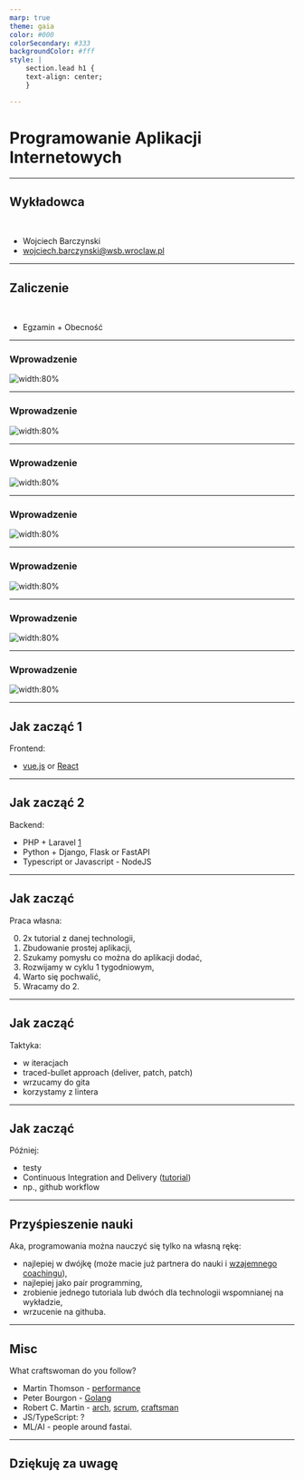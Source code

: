 ```yaml
---
marp: true
theme: gaia
color: #000
colorSecondary: #333
backgroundColor: #fff
style: |
    section.lead h1 {
    text-align: center;
    }

---
```

<!-- _class: lead -->
# Programowanie Aplikacji Internetowych

---
<!-- _class: lead -->
## Wykładowca
<br />

- Wojciech Barczynski
- wojciech.barczynski@wsb.wroclaw.pl

---
<!-- _class: lead -->
## Zaliczenie
<br />

- Egzamin + Obecność

---
<!-- _class: lead -->
### Wprowadzenie

![width:80%](imgs/overview_s1.svg)

---
<!-- _class: lead -->
### Wprowadzenie

![width:80%](imgs/overview_s2.svg)

---
<!-- _class: lead -->
### Wprowadzenie

![width:80%](imgs/overview_s3.svg)

---
<!-- _class: lead -->
### Wprowadzenie

![width:80%](imgs/overview_s4.svg)


---
<!-- _class: lead -->
### Wprowadzenie

![width:80%](imgs/overview_s5.svg)

---
<!-- _class: lead -->
### Wprowadzenie

![width:80%](imgs/overview_s6.svg)

---
<!-- _class: lead -->
### Wprowadzenie

![width:80%](imgs/overview_s7.svg)

---
<!-- _class: lead -->
## Jak zacząć 1

Frontend:

- [vue.js](https://vuejs.org) or [React](https://react.dev)

---
<!-- _class: lead -->
## Jak zacząć 2

Backend:

- PHP + Laravel [1](https://kinsta.com/blog/php-frameworks/#laravel)
- Python + Django, Flask or FastAPI
- Typescript or Javascript - NodeJS

---
<!-- _class: lead -->
## Jak zacząć

Praca własna:

0. 2x tutorial z danej technologii,
1. Zbudowanie prostej aplikacji,
2. Szukamy pomysłu co można do aplikacji dodać,
3. Rozwijamy w cyklu 1 tygodniowym,
4. Warto się pochwalić,
5. Wracamy do 2.

---
<!-- _class: lead -->
## Jak zacząć

Taktyka:

- w iteracjach
- traced-bullet approach (deliver, patch, patch)
- wrzucamy do gita
- korzystamy z lintera

---
<!-- _class: lead -->
## Jak zacząć

Później:

- testy
- Continuous Integration and Delivery ([tutorial](https://github.com/wojciech11/se_continuous_delivery_and_deployment))
- np., github workflow

---
<!-- _class: lead -->
## Przyśpieszenie nauki

Aka, programowania można nauczyć się tylko na własną rękę:

- najlepiej w dwójkę (może macie już partnera do nauki i [wzajemnego coachingu](https://www.edbatista.com/the-art-of-self-coaching-public-course.html)),
- najlepiej jako pair programming,
- zrobienie jednego tutoriala lub dwóch dla technologii wspomnianej na wykładzie,
- wrzucenie na githuba.

---
<!-- _class: lead -->
## Misc

What craftswoman do you follow?

- Martin Thomson - [performance](https://www.youtube.com/watch?v=S4LzzuMTqjs)
- Peter Bourgon - [Golang](https://peter.bourgon.org/go-in-production/)
- Robert C. Martin - [arch](https://www.youtube.com/watch?v=WpkDN78P884), [scrum](https://www.youtube.com/watch?v=hG4LH6P8Syk), [craftsman](https://www.youtube.com/watch?v=p0O1VVqRSK0&list=PLRTidqHTMvtn9Zm0T8fbonHKuueKWc_r7)
- JS/TypeScript: ?
- ML/AI - people around fastai.

---
<!-- _class: lead -->
## Dziękuję za uwagę
<br />
